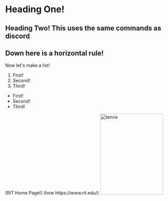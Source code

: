 # Heading One!
## Heading Two! This uses the same commands as discord
Down here is a horizontal rule!
---
Now let's make a list!
<ol>
    <li> First! </li>
    <li> Second! </li>
    <li> Third! </li>
  </ol>
<ul>
  <li> First! </li>
  <li> Second! </li>
  <li> Third! </li>
</ul>
[RIT Home Page!] (how https://www.rit.edu/)

<img width="198" height="255" alt="tenna" src="https://github.com/user-attachments/assets/f846ed8f-d46d-4192-83a5-063e72f07ea5" />
